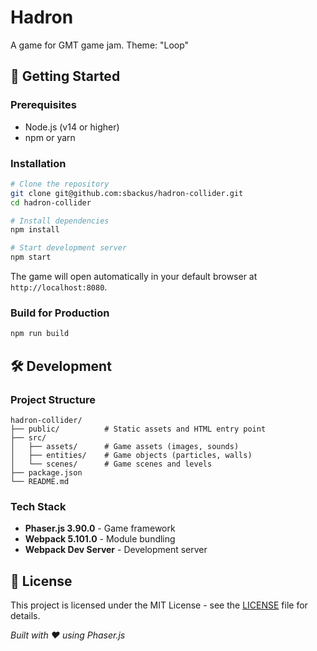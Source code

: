 # Hadron

A game for GMT game jam.  Theme: "Loop"

## 🚀 Getting Started

### Prerequisites
- Node.js (v14 or higher)
- npm or yarn

### Installation
```bash
# Clone the repository
git clone git@github.com:sbackus/hadron-collider.git
cd hadron-collider

# Install dependencies
npm install

# Start development server
npm start
```

The game will open automatically in your default browser at `http://localhost:8080`.

### Build for Production
```bash
npm run build
```

## 🛠️ Development

### Project Structure
```
hadron-collider/
├── public/          # Static assets and HTML entry point
├── src/
│   ├── assets/      # Game assets (images, sounds)
│   ├── entities/    # Game objects (particles, walls)
│   └── scenes/      # Game scenes and levels
├── package.json
└── README.md
```

### Tech Stack
- **Phaser.js 3.90.0** - Game framework
- **Webpack 5.101.0** - Module bundling
- **Webpack Dev Server** - Development server

## 📝 License

This project is licensed under the MIT License - see the [LICENSE](LICENSE) file for details.

*Built with ❤️ using Phaser.js* 